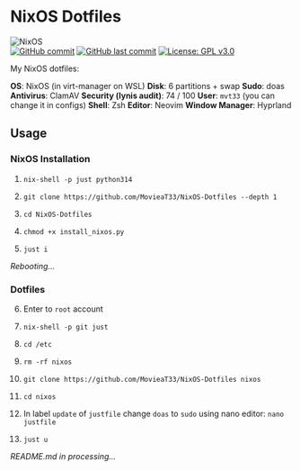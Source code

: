 # NixOS Dotfiles

![NixOS](https://img.shields.io/badge/NixOS-000?style=for-the-badge&logo=nixos&logoColor=white)<br>
[![GitHub commit](https://img.shields.io/github/commit-activity/m/MovieaT33/NixOS-Dotfiles?label=acivity)](https://github.com/MovieaT33/NixOS-Dotfiles/commits)
[![GitHub last commit](https://img.shields.io/github/last-commit/MovieaT33/NixOS-Dotfiles)](https://github.com/MovieaT33/NixOS-Dotfiles/commits)
[![License: GPL v3.0](https://img.shields.io/badge/License-GPLv3-blue.svg)](https://www.gnu.org/licenses/gpl-3.0)

My NixOS dotfiles:

**OS**: NixOS (in virt-manager on WSL)
**Disk**: 6 partitions + swap
**Sudo**: doas
**Antivirus**: ClamAV
**Security (lynis audit)**: 74 / 100
**User**: `mvt33` (you can change it in configs)
**Shell**: Zsh
**Editor**: Neovim
**Window Manager**: Hyprland

## Usage

### NixOS Installation 

1. `nix-shell -p just python314`

2. `git clone https://github.com/MovieaT33/NixOS-Dotfiles --depth 1`

3. `cd NixOS-Dotfiles`

4. `chmod +x install_nixos.py`

5. `just i`

*Rebooting...*

### Dotfiles

6. Enter to `root` account

7. `nix-shell -p git just`

8. `cd /etc`

9. `rm -rf nixos`

10. `git clone https://github.com/MovieaT33/NixOS-Dotfiles nixos`

11. `cd nixos`

12. In label `update` of `justfile` change `doas` to `sudo` using nano editor: `nano justfile`

13. `just u`

*README.md in processing...*
